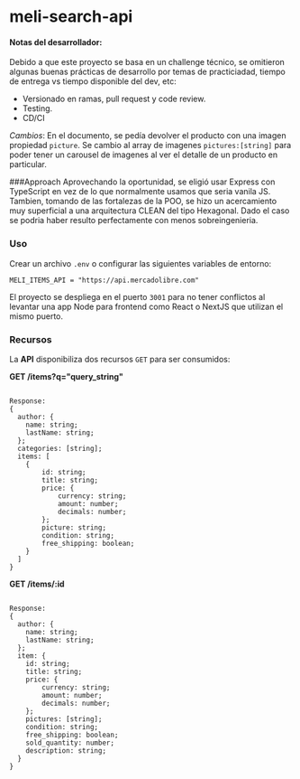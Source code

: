 # meli-search-api

#### Notas del desarrollador:

Debido a que este proyecto se basa en un challenge técnico, se omitieron algunas buenas prácticas de desarrollo por temas de practiciadad, tiempo de entrega vs tiempo disponible del dev, etc:

- Versionado en ramas, pull request y code review.
- Testing.
- CD/CI

$Cambios$:
En el documento, se pedía devolver el producto con una imagen propiedad `picture`. Se cambio al array de imagenes `pictures:[string]` para poder tener un carousel de imagenes al ver el detalle de un producto en particular.

###Approach
Aprovechando la oportunidad, se eligió usar Express con TypeScript en vez de lo que normalmente usamos que seria vanila JS. Tambien, tomando de las fortalezas de la POO, se hizo un acercamiento muy superficial a una arquitectura CLEAN del tipo Hexagonal. Dado el caso se podria haber resulto perfectamente con menos sobreingenieria.

### Uso

Crear un archivo `.env` o configurar las siguientes variables de entorno:

```
MELI_ITEMS_API = "https://api.mercadolibre.com"
```

El proyecto se despliega en el puerto `3001` para no tener conflictos al levantar una app Node para frontend como React o NextJS que utilizan el mismo puerto.

### Recursos

La **API** disponibiliza dos recursos `GET` para ser consumidos:

**GET /items?q="query_string"**

```

Response:
{
  author: {
    name: string;
    lastName: string;
  };
  categories: [string];
  items: [
    {
        id: string;
        title: string;
        price: {
            currency: string;
            amount: number;
            decimals: number;
        };
        picture: string;
        condition: string;
        free_shipping: boolean;
    }
  ]
}
```

**GET /items/:id**

```

Response:
{
  author: {
    name: string;
    lastName: string;
  };
  item: {
    id: string;
    title: string;
    price: {
        currency: string;
        amount: number;
        decimals: number;
    };
    pictures: [string];
    condition: string;
    free_shipping: boolean;
    sold_quantity: number;
    description: string;
  }
}
```
